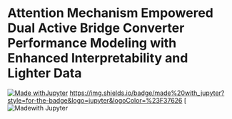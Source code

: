 # Attention Mechanism Empowered Dual Active Bridge Converter Performance Modeling with Enhanced Interpretability and Lighter Data
[![Made withJupyter](https://img.shields.io/badge/Made%20with-Jupyter-orange?style=for-the-badge&logo=Jupyter)](https://jupyter.org/try)
https://img.shields.io/badge/made%20with_jupyter?style=for-the-badge&logo=jupyter&logoColor=%23F37626
[![Madewith Jupyter](https://img.shields.io/badge/made%20with_jupyter?style=for-the-badge&logo=jupyter&logoColor=%23F37626](https://jupyter.org/try))



